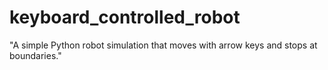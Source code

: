 # keyboard_controlled_robot
"A simple Python robot simulation that moves with arrow keys and stops at boundaries."
